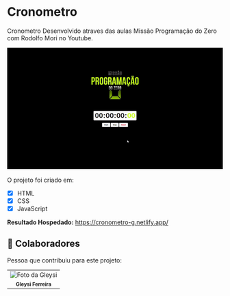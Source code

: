 # Cronometro
Cronometro Desenvolvido atraves das aulas Missão Programação do Zero com Rodolfo Mori no Youtube.

<img src="./ezgif.com-gif-maker.gif" alt="cronometro">

O projeto foi criado em:

- [x] HTML
- [x] CSS
- [x] JavaScript

<b>Resultado Hospedado:</b> https://cronometro-g.netlify.app/


## 🤝 Colaboradores

Pessoa que contribuiu para este projeto:

<table>
  <tr>
    <td align="center">
        <img src="https://avatars.githubusercontent.com/u/98900720?v=4" width="100px;" alt="Foto da Gleysi"/><br>
        <sub>
          <b>Gleysi Ferreira</b>
        </sub>
      </a>
    </td>
   </tr>
</table>



